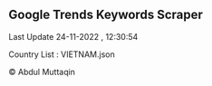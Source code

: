 

## Google Trends Keywords Scraper 
 
Last Update 24-11-2022 , 12:30:54

Country List :
VIETNAM.json



© Abdul Muttaqin 
